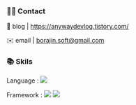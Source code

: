 ### 🙍🏻 Contact

📝 blog | https://anywaydevlog.tistory.com/

✉️ email | [borajin.soft@gmail.com](mailto:borajin.soft@gmail.com)

### 📚 Skils

Language : ![](https://img.shields.io/badge/Java-437291?style=flat&logo=openjdk&logoColor=white")

Framework : ![](https://img.shields.io/badge/SpringBoot-6DB33F?style=flat&logo=springboot&logoColor=white") ![](https://img.shields.io/badge/JPA-59666C?style=flat&logo=hibernate&logoColor=white")
